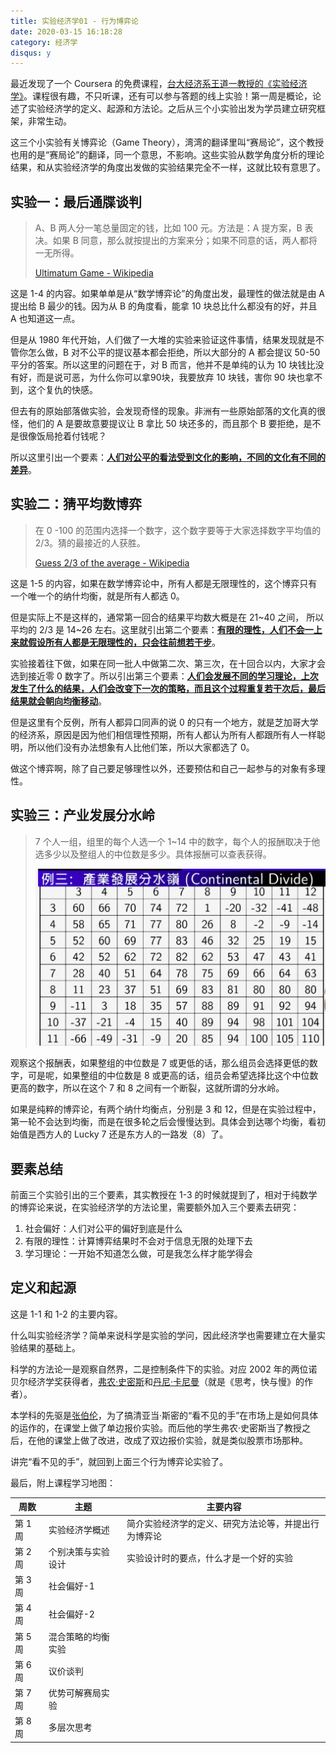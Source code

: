 ```yaml
---
title: 实验经济学01 - 行为博弈论
date: 2020-03-15 16:18:28
category: 经济学
disqus: y
---
```


最近发现了一个 Coursera 的免费课程，[台大经济系王道一教授的《实验经济学》](https://www.coursera.org/course/expeconomics1)。课程很有趣，不只听课，还有可以参与答题的线上实验！第一周是概论，论述了实验经济学的定义、起源和方法论。之后从三个小实验出发为学员建立研究框架，非常生动。

这三个小实验有关博弈论（Game Theory），湾湾的翻译里叫“赛局论”，这个教授也用的是“赛局论”的翻译，同一个意思，不影响。这些实验从数学角度分析的理论结果，和从实验经济学的角度出发做的实验结果完全不一样，这就比较有意思了。

## 实验一：最后通牒谈判

> A、B 两人分一笔总量固定的钱，比如 100 元。方法是：A 提方案，B 表决。如果 B 同意，那么就按提出的方案来分；如果不同意的话，两人都将一无所得。
>
> [Ultimatum Game - Wikipedia](https://en.wikipedia.org/wiki/Ultimatum_game)

这是 1-4 的内容。如果单单是从“数学博弈论”的角度出发，最理性的做法就是由 A 提出给 B 最少的钱。因为从 B 的角度看，能拿 10 块总比什么都没有的好，并且 A 也知道这一点。

但是从 1980 年代开始，人们做了一大堆的实验来验证这件事情，结果发现就是不管你怎么做，B 对不公平的提议基本都会拒绝，所以大部分的 A 都会提议 50-50 平分的答案。所以这里的问题在于，对 B 而言，他并不是单纯的认为 10 块钱比没有好，而是说可恶，为什么你可以拿90块，我要放弃 10 块钱，害你 90 块也拿不到，这个复仇的快感。

但去有的原始部落做实验，会发现奇怪的现象。非洲有一些原始部落的文化真的很怪，他们的 A 是要故意要提议让 B 拿比 50 块还多的，而且那个 B 要拒绝，是不是很像饭局抢着付钱呢？

所以这里引出一个要素：**<u>人们对公平的看法受到文化的影响，不同的文化有不同的差异</u>**。

## 实验二：猜平均数博弈

> 在 0 -100 的范围内选择一个数字，这个数字要等于大家选择数字平均值的 2/3。猜的最接近的人获胜。
>
> [Guess 2/3 of the average - Wikipedia](https://en.wikipedia.org/wiki/Guess_2/3_of_the_average)

这是 1-5 的内容，如果在数学博弈论中，所有人都是无限理性的，这个博弈只有一个唯一个的纳什均衡，就是所有人都选 0。

但是实际上不是这样的，通常第一回合的结果平均数大概是在 21~40 之间， 所以平均的 2/3 是 14~26 左右。这里就引出第二个要素：**<u>有限的理性，人们不会一上来就假设所有人都是无限理性的，只会往前想若干步</u>**。

实验接着往下做，如果在同一批人中做第二次、第三次，在十回合以内，大家才会选到接近零 0 数字了。所以引出第三个要素：**<u>人们会发展不同的学习理论，上次发生了什么的结果，人们会改变下一次的策略，而且这个过程重复若干次后，最后结果就会朝向均衡移动</u>**。

但是这里有个反例，所有人都异口同声的说 0 的只有一个地方，就是芝加哥大学的经济系，原因是因为他们相信理性预期，所有人都认为所有人都跟所有人一样聪明，所以他们没有办法想象有人比他们笨，所以大家都选了 0。

做这个博弈啊，除了自己要足够理性以外，还要预估和自己一起参与的对象有多理性。

## 实验三：产业发展分水岭

> 7 个人一组，组里的每个人选一个 1~14 中的数字，每个人的报酬取决于他选多少以及整组人的中位数是多少。具体报酬可以查表获得。 
>
> ![酬劳表](/images/experimental-economics-1-01.png)

观察这个报酬表，如果整组的中位数是 7 或更低的话，那么组员会选择更低的数字，可是呢，如果整组的中位数是 8 或更高的话，组员会希望选择比这个中位数更高的数字，所以在这个 7 和 8 之间有一个断裂，这就所谓的分水岭。

如果是纯粹的博弈论，有两个纳什均衡点，分别是 3 和 12，但是在实验过程中，第一轮不会达到均衡，而是在很多轮之后会慢慢达到。具体会到达哪个均衡，看初始值是西方人的 Lucky 7 还是东方人的一路发（8）了。

## 要素总结

前面三个实验引出的三个要素，其实教授在 1-3 的时候就提到了，相对于纯数学的博弈论来说，在实验经济学的方法论里，需要额外加入三个要素去研究：

1. 社会偏好：人们对公平的偏好到底是什么
2. 有限的理性：计算博弈结果时不会对于信息无限的处理下去
3. 学习理论：一开始不知道怎么做，可是我怎么样才能学得会

## 定义和起源

这是 1-1 和 1-2 的主要内容。

什么叫实验经济学？简单来说科学是实验的学问，因此经济学也需要建立在大量实验结果的基础上。

科学的方法论一是观察自然界，二是控制条件下的实验。对应 2002 年的两位诺贝尔经济学奖获得者，[弗农·史密斯](https://en.wikipedia.org/wiki/Vernon_L._Smith)和[丹尼·卡尼曼](https://en.wikipedia.org/wiki/Daniel_Kahneman)（就是《思考，快与慢》的作者）。

本学科的先驱是[张伯伦](https://en.wikipedia.org/wiki/Edward_Chamberlin)，为了搞清亚当·斯密的“看不见的手”在市场上是如何具体的运作的，在课堂上做了单边报价实验。而后他的学生弗农·史密斯当了教授之后，在他的课堂上做了改进，改成了双边报价实验，就是类似股票市场那种。

讲完“看不见的手”，就回到上面三个行为博弈论实验了。



最后，附上课程学习地图：

| 周数    | 主题               | 主要内容                                             |
| ------- | ------------------ | ---------------------------------------------------- |
| 第 1 周 | 实验经济学概述     | 简介实验经济学的定义、研究方法论等，并提出行为博弈论 |
| 第 2 周 | 个别决策与实验设计 | 实验设计时的要点，什么才是一个好的实验               |
| 第 3 周 | 社会偏好-1         |                                                      |
| 第 4 周 | 社会偏好-2         |                                                      |
| 第 5 周 | 混合策略的均衡实验 |                                                      |
| 第 6 周 | 议价谈判           |                                                      |
| 第 7 周 | 优势可解赛局实验   |                                                      |
| 第 8 周 | 多层次思考         |                                                      |

